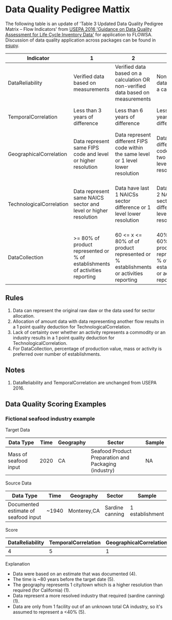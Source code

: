 # Data Quality Pedigree Mattix

The following table is an update of
'Table 3 Updated Data Quality Pedigree Matrix – Flow Indicators' from [USEPA 2016 'Guidance on Data Quality Assessment for Life Cycle Inventory Data'](https://cfpub.epa.gov/si/si_public_record_report.cfm?Lab=NRMRL&dirEntryId=321834)
for application to FLOWSA. Discussion of data quality application across packages can be found in [esupy](https://github.com/USEPA/esupy/blob/main/DataQualityPedigreeMatrix.md).

Indicator | 1 | 2 | 3 | 4 | 5 | Applies to |
---|---|---|---|---|---|---|
DataReliability | Verified data based on measurements | Verified data based on a calculation OR non-verified data based on measurements | Non-verified data based on a calculation | Documented estimate | Undocumented estimate | [FlowByActivity](format%20specs/FlowByActivity.md), [FlowBySector](format%20specs/FlowBySector.md)
TemporalCorrelation | Less than 3 years of difference | Less than 6 years of difference | Less than 10 years of difference | Less than 15 years of difference | Age of data unknown or more than 15 years | [FlowBySector](format%20specs/FlowBySector.md)
GeographicalCorrelation | Data represent same FIPS code and level or higher resolution  | Data represent different FIPS code within the same level or 1 level lower resolution | Data represent different FIPS code and off two levels or 2 levels lower resolution |  Data represent different FIPS code within the same level or 3 levels lower resolution | Data geography just a proxy or unknown | [FlowBySector](format%20specs/FlowBySector.md) |
TechnologicalCorrelation | Data represent same NAICS sector and level or higher resolution | Data have last 1 NAICSs sector difference  or 1 level lower resolution | Data have last 2 NAICS sector difference or 2 levels lower resolution | Data represent last 3 NAICS sectors off or 3 levels lower resolution  | Data represent last 4 NAICS sectors off or 4 levels lower resolution or data applied across all technologies | [FlowBySector](format%20specs/FlowBySector.md) |
DataCollection | >= 80% of product represented or % of establishments of activities reporting | 60 <= x <= 80% of of product represented or % establishments or activities reporting | 40% >= x >= 60% of product represented or % of establishments or activities reporting | <= 40% of product represented or % of establishments or activities reporting | unknown percentage of establishments or activities reporting | [FlowByActivity](format%20specs/FlowByActivity.md), [FlowBySector](format%20specs/FlowBySector.md)

## Rules

1. Data can represent the original raw daw or the data used for sector allocation.  
2. Allocation of amount data with data representing another flow results in a 1 point quality deduction for TechnologicalCorrelation.
3. Lack of certainty over whether an activity represents a commodity or an industry results in a 1 point quality deduction for TechnologicalCorrelation.
4. For DataCollection, percentage of production value, mass or activity is preferred over number of establishments.

## Notes

1. DataReliability and TemporalCorrelation are unchanged from USEPA 2016.

## Data Quality Scoring Examples

### Fictional seafood industry example

Target Data

Data Type | Time | Geography | Sector | Sample |
---|---|---|---|---|
Mass of seafood input | 2020 | CA | Seafood Product Preparation and Packaging (industry) | NA |

Source Data

Data Type | Time | Geography | Sector | Sample|  
---|---|---|---|---|
Documented estimate of seafood input | ~1940 | Monterey,CA | Sardine canning | 1 establishment |

Score

DataReliability | TemporalCorrelation | GeographicalCorrelation | TechnologicalCorrelation | DataCollection |
---|---|---|---|---|
4 | 5 | 1 | 1 | 5 |

Explanation
- Data were based on an estimate that was documented (4).
- The time is ~80 years before the target date (5).
- The geography represents 1 city/town which is a higher resolution than required (for California) (1).
- Data represent a more resolved industry that required (sardine canning) (1).
- Data are only from 1 facility out of an unknown total CA industry, so it's assumed to represent a <40% (5).

